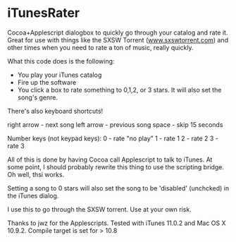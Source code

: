 iTunesRater
===========

Cocoa+Applescript dialogbox to quickly go through your catalog and rate it.
Great for use with things like the SXSW Torrent (www.sxswtorrent.com) and other times when you need to rate a ton of music, really quickly.

What this code does is the following:

* You play your iTunes catalog
* Fire up the software
* You click a box to rate something to 0,1,2, or 3 stars. It will also set the song's genre. 

There's also keyboard shortcuts!

right arrow - next song
left arrow - previous song
space - skip 15 seconds

Number keys (not keypad keys):
0 - rate "no play"
1 - rate 1
2 - rate 2
3 - rate 3

All of this is done by having Cocoa call Applescript to talk to iTunes. At some point, I should probably rewrite this thing to use the scripting bridge. Oh well, thsi works. 

Setting a song to 0 stars will also set the song to be 'disabled' (unchcked) in the iTunes dialog.

I use this to go through the SXSW torrent. Use at your own risk.

Thanks to jwz for the Applescripts.
Tested with iTunes 11.0.2 and Mac OS X 10.9.2. Compile target is set for > 10.8
